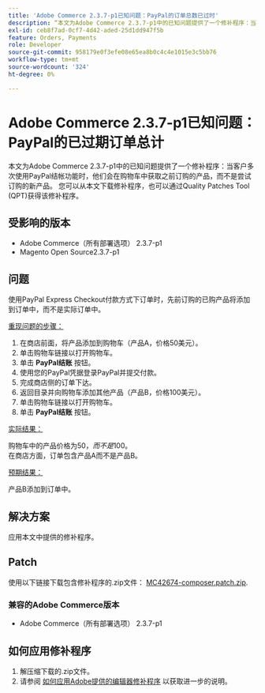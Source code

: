 ```yaml
---
title: 'Adobe Commerce 2.3.7-p1已知问题：PayPal的订单总数已过时'
description: “本文为Adobe Commerce 2.3.7-p1中的已知问题提供了一个修补程序：当客户多次使用PayPal结帐功能时，他们会在购物车中获取之前订购的产品，而不是他们尝试订购的新产品。”
exl-id: ceb8f7ad-0cf7-4d42-aded-25d1dd947f5b
feature: Orders, Payments
role: Developer
source-git-commit: 958179e0f3efe08e65ea8b0c4c4e1015e3c5bb76
workflow-type: tm+mt
source-wordcount: '324'
ht-degree: 0%

---
```


# Adobe Commerce 2.3.7-p1已知问题：PayPal的已过期订单总计

本文为Adobe Commerce 2.3.7-p1中的已知问题提供了一个修补程序：当客户多次使用PayPal结帐功能时，他们会在购物车中获取之前订购的产品，而不是尝试订购的新产品。
您可以从本文下载修补程序，也可以通过Quality Patches Tool (QPT)获得该修补程序。

## 受影响的版本

* Adobe Commerce（所有部署选项） 2.3.7-p1
* Magento Open Source2.3.7-p1

## 问题

使用PayPal Express Checkout付款方式下订单时，先前订购的已购产品将添加到订单中，而不是实际订单中。

<u>重现问题的步骤：</u>

1. 在商店前面，将产品添加到购物车（产品A，价格50美元）。
1. 单击购物车链接以打开购物车。
1. 单击 **PayPal结账** 按钮。
1. 使用您的PayPal凭据登录PayPal并提交付款。
1. 完成商店侧的订单下达。
1. 返回目录并向购物车添加其他产品（产品B，价格100美元）。
1. 单击购物车链接以打开购物车。
1. 单击 **PayPal结账** 按钮。

<u>实际结果：</u>

购物车中的产品价格为$50，而不是$100。<br/>
在商店方面，订单包含产品A而不是产品B。

<u>预期结果：</u>

产品B添加到订单中。

## 解决方案

应用本文中提供的修补程序。

## Patch

使用以下链接下载包含修补程序的.zip文件： [MC42674-composer.patch.zip](assets/MC42674-composer.patch.zip).

### 兼容的Adobe Commerce版本

* Adobe Commerce（所有部署选项） 2.3.7-p1

## 如何应用修补程序

1. 解压缩下载的.zip文件。
1. 请参阅 [如何应用Adobe提供的编辑器修补程序](/help/how-to/general/how-to-apply-a-composer-patch-provided-by-magento.md) 以获取进一步的说明。
